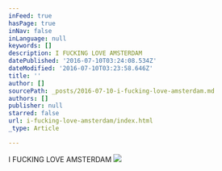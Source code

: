 ```yaml
---
inFeed: true
hasPage: true
inNav: false
inLanguage: null
keywords: []
description: I FUCKING LOVE AMSTERDAM
datePublished: '2016-07-10T03:24:08.534Z'
dateModified: '2016-07-10T03:23:58.646Z'
title: ''
author: []
sourcePath: _posts/2016-07-10-i-fucking-love-amsterdam.md
authors: []
publisher: null
starred: false
url: i-fucking-love-amsterdam/index.html
_type: Article

---
```

I FUCKING LOVE AMSTERDAM
![](https://the-grid-user-content.s3-us-west-2.amazonaws.com/7393cbaa-24b3-4232-8d70-d8d30feb3c07.png)
